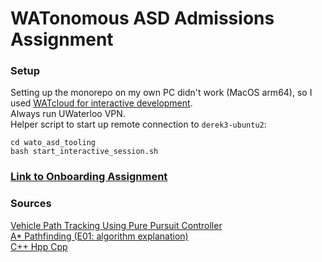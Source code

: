 # WATonomous ASD Admissions Assignment

### Setup
Setting up the monorepo on my own PC didn't work (MacOS arm64), so I used [WATcloud for interactive development](https://wiki.watonomous.ca/autonomous_software_general/watcloud_dev/). 
<br>
Always run UWaterloo VPN.
<br>
Helper script to start up remote connection to `derek3-ubuntu2`:

```
cd wato_asd_tooling   
bash start_interactive_session.sh
```

### [Link to Onboarding Assignment](https://wiki.watonomous.ca/)

### Sources
[Vehicle Path Tracking Using Pure Pursuit Controller](https://youtu.be/zMdoLO4kRKg?si=zeY8OYk_HT66--f1) <br>
[A* Pathfinding (E01: algorithm explanation)](https://youtu.be/-L-WgKMFuhE?si=GfR-o8PJOSTe5Wzh)<br>
[C++ Hpp Cpp](https://youtu.be/Mwm2j-DHPQE?si=wckp7JFcJ7SJLVen)
